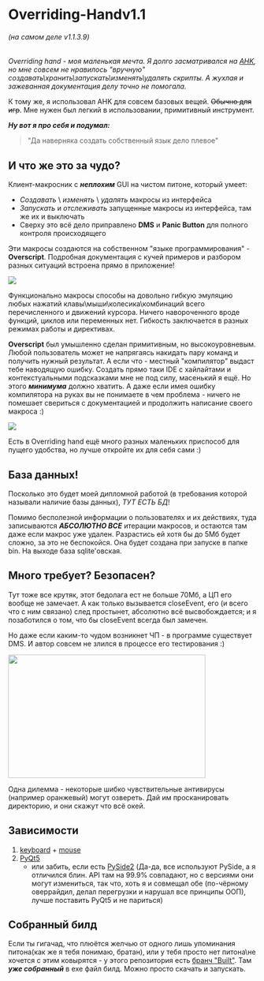 # Overriding-Handv1.1
###### (на самом деле v1.1.3.9)
*Overriding hand - моя маленькая мечта. Я долго засматривался на [AHK](https://www.autohotkey.com), но мне совсем не нравилось "вручную" создавать\хранить\запускать\изменять\удалять скрипты. А жухлая и зажеванная документация делу точно не помогала.*

К тому же, я использовал AHK для совсем базовых вещей. ~~Обычно для игр~~. Мне нужен был легкий в использовании, примитивный инструмент.

**_Ну вот я про себя и подумал:_**
> "Да наверняка создать собственный язык дело плевое"


## И что же это за чудо?
Клиент-макросник c ***неплохим*** GUI на чистом питоне, который умеет:

* *Создавать* \ *изменять* \ *удалять* макросы из интерфейса
* *Запускать* и *отслеживать* запущенные макросы из интерфейса, там же их и выключать
* Сверху это всё дело приправлено **DMS** и **Panic Button** для полного контроля происходящего

Эти макросы создаются на собственном "языке программирования" - **Overscript**. Подробная документация с кучей примеров и разбором разных ситуаций встроена прямо в приложение!

![](https://media.giphy.com/media/IoAFDKJR8XbtO8LhtA/giphy.gif)

Функционально макросы способы на довольно гибкую эмуляцию любых нажатий клавы\мыши\колесика\комбинаций всего перечисленного и движений курсора. Ничего навороченного вроде функций, циклов или переменных нет. Гибкость заключается в разных режимах работы и директивах.

**Overscript** был умышленно сделан примитивным, но высокоуровневым. Любой пользователь может не напрягаясь накидать пару команд и получить нужный результат. А если что - местный "компилятор" выдаст тебе наводящую ошибку.
Создать прямо таки IDE с хайлайтами и контекстуальными подсказками мне не под силу, масенький я ещё. Но этого ***минимума*** должно хватить. А даже если имея ошибку компилятора на руках вы не понимаете в чем проблема - ничего не помешает свериться с документацией и продолжить написание своего макроса :)

![](https://media.giphy.com/media/wRe839uv0144kyyxaA/giphy.gif)

Есть в Overriding hand ещё много разных маленьких приспособ для пущего удобства, но лучше откройте их для себя сами :)



## База данных! 
Посколько это будет моей дипломной работой (в требования которой называли наличие базы данных), *ТУТ ЕСТЬ БД*!

Помимо бесполезной информации о пользователях и их действиях, туда записываются  ***АБСОЛЮТНО ВСЕ***  итерации макросов, и остаются там даже если макрос уже удален.
Разрастись ей хотя бы до 5Мб будет сложно, за это не беспокойся. Она будет создана при запуске в папке bin. 
На выходе база sqlite'овская.

## Много требует? Безопасен? 
Тут тоже все крутяк, этот бедолага ест не больше 70Мб, а ЦП его вообще не замечает. А как только вызывается closeEvent, его (и всего что с ним связано) след простынет, абсолютно всё высвобождается; и я позаботился о том, что бы closeEvent всегда был замечен.

Но даже если каким-то чудом возникнет ЧП - в программе существует DMS.
И автор совсем не злился в процессе его тестирования :)

<img src="https://media.giphy.com/media/wDJ03HfEWDf3WIYYqe/giphy.gif" width="400" height="250" />

Одна дилемма - некоторые шибко чувствительные антивирусы (например оранжевый) могут озвереть. Дай им просканировать директорию, и они скажут что всё окей.

## Зависимости
1. [keyboard](https://github.com/boppreh/keyboard) + [mouse](https://github.com/boppreh/mouse)
2. [PyQt5](https://www.riverbankcomputing.com/software/pyqt/)
   + или забить, если есть [PySide2](https://github.com/raccoonmonk/pyside2) (Да-да, все используют PySide, а я отличился блин. API там на 99.9% совпадают, но с версиями они могут измениться, так что, хоть я и совмещал обе (по-чёрному оверрайдил, делал перегрузки и нарушал все принципы ООП), лучше поставить PyQt5 и не париться)

## Собранный билд
Если ты гигачад, что плюётся желчью от одного лишь упоминания питона(как же я тебя понимаю, братан), или у тебя просто нет питона\не хочется с этим ковырятся - у этого репозитория есть [бранч "Built"](https://github.com/DraSolace/Overriding-Handv1.1/tree/Built). Там ***уже собранный*** в exe файл билд. Можно просто скачать и запускать.
